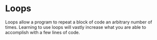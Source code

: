 # Loops

Loops allow a program to repeat a block of code an arbitrary number of times.
Learning to use loops will vastly increase what you are able to accomplish with
a few lines of code.
